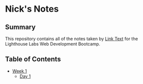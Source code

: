 # Nick's Notes

## Summary

This repository contains all of the notes taken by [Link Text](https://github.com/nfdoyle/) for the Lighthouse Labs Web Development Bootcamp.

## Table of Contents

* [Week 1](/Week_1)
  * [Day 1](/Week_1/Day_1)